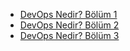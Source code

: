 * [DevOps Nedir? Bölüm 1](DevOpsNedir-Bolum-1.md#DevOps-Nedir-?-Bölüm-1)
* [DevOps Nedir? Bölüm 2](DevOpsNedir-Bolum-2.md#DevOps-Nedir-?-Bölüm-2)
* [DevOps Nedir? Bölüm 3](DevOpsNedir-Bolum-3.md#DevOps-Nedir-?-Bölüm-3)

